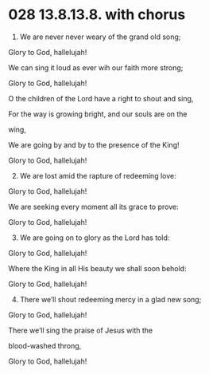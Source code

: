# 028 13.8.13.8. with chorus

1.  We are never never weary of the grand old song;

Glory to God, hallelujah!

We can sing it loud as ever wih our faith more strong;

Glory to God, hallelujah!

O the children of the Lord have a right to shout and sing,

For the way is growing bright, and our souls are on the

wing,

We are going by and by to the presence of the King!

Glory to God, hallelujah!

2.  We are lost amid the rapture of redeeming love:

Glory to God, hallelujah!

We are seeking every moment all its grace to prove:

Glory to God, hallelujah!

3.  We are going on to glory as the Lord has told:

Glory to God, hallelujah!

Where the King in all His beauty we shall soon behold:

Glory to God, hallelujah!

4.  There we’ll shout redeeming mercy in a glad new song;

Glory to God, hallelujah!

There we’ll sing the praise of Jesus with the

blood-washed throng,

Glory to God, hallelujah!


